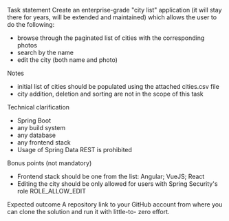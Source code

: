 Task statement
Create an enterprise-grade "city list" application (it will stay there for years, will be extended
and maintained) which allows the user to do the following:
- browse through the paginated list of cities with the corresponding photos
- search by the name
- edit the city (both name and photo)

Notes
- initial list of cities should be populated using the attached cities.csv file
- city addition, deletion and sorting are not in the scope of this task

Technical clarification
- Spring Boot
- any build system
- any database
- any frontend stack
- Usage of Spring Data REST is prohibited

Bonus points (not mandatory)
- Frontend stack should be one from the list: Angular; VueJS; React
- Editing the city should be only allowed for users with Spring Security's role  ROLE_ALLOW_EDIT

Expected outcome
A repository link to your GitHub account from where you can clone the solution and run it with
little-to- zero effort.
